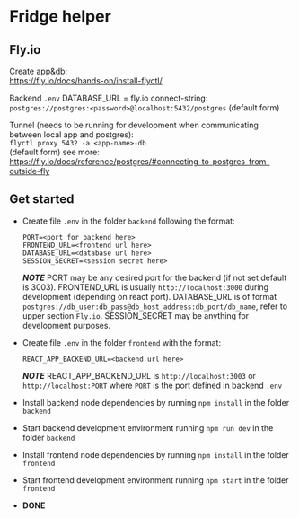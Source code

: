 # Fridge helper

## Fly.io

Create app&db:<br>
<https://fly.io/docs/hands-on/install-flyctl/>

Backend `.env` DATABASE_URL = fly.io connect-string:<br>
`postgres://postgres:<password>@localhost:5432/postgres` (default form)

Tunnel (needs to be running for development when communicating between local app and postgres):<br>
`flyctl proxy 5432 -a <app-name>-db`<br> (default form)
see more: <https://fly.io/docs/reference/postgres/#connecting-to-postgres-from-outside-fly>

## Get started

- Create file `.env` in the folder `backend` following the format:

      PORT=<port for backend here>
      FRONTEND_URL=<frontend url here>
      DATABASE_URL=<database url here>
      SESSION_SECRET=<session secret here>

  **_NOTE_** PORT may be any desired port for the backend (if not set default is 3003). FRONTEND_URL is usually `http://localhost:3000` during development (depending on react port). DATABASE_URL is of format `postgres://db_user:db_pass@db_host_address:db_port/db_name`, refer to upper section `Fly.io`. SESSION_SECRET may be anything for development purposes.

- Create file `.env` in the folder `frontend` with the format:

      REACT_APP_BACKEND_URL=<backend url here>

  **_NOTE_** REACT_APP_BACKEND_URL is `http://localhost:3003` or `http://localhost:PORT` where `PORT` is the port defined in backend `.env`

- Install backend node dependencies by running `npm install` in the folder `backend`
- Start backend development environment running `npm run dev` in the folder `backend`
- Install frontend node dependencies by running `npm install` in the folder `frontend`
- Start frontend development environment running `npm start` in the folder `frontend`
- **DONE**

